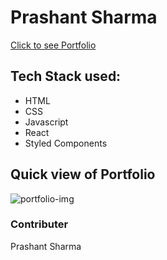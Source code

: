 # Prashant Sharma

<a href="https://prashant-sharma-tws.github.io" target="_blank">Click to see Portfolio</a>

## Tech Stack used:
<ul>
  <li>HTML</li>
  <li>CSS</li>
  <li>Javascript</li>
  <li>React</li>
  <li>Styled Components</li>
</ul>

## Quick view of Portfolio
<img src="https://user-images.githubusercontent.com/63180404/158993341-d1c4a6df-35ed-46d9-a190-316c768f0548.png" alt="portfolio-img" />

### Contributer
Prashant Sharma
